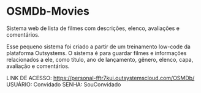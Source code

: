 # OSMDb-Movies
Sistema web de lista de filmes com descrições, elenco, avaliações e comentários.

Esse pequeno sistema foi criado a partir de um treinamento low-code da plataforma Outsystems. O sistema é para guardar filmes e informações relacionados a ele, como título, ano de lançamento, gênero, elenco, capa, avaliação e comentários.

LINK DE ACESSO: https://personal-fftr7kui.outsystemscloud.com/OSMDb/
USUÁRIO: Convidado
SENHA: SouConvidado
